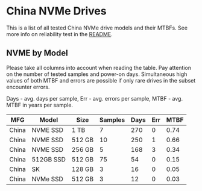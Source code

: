 China NVMe Drives
=================

This is a list of all tested China NVMe drive models and their MTBFs. See more
info on reliability test in the [README](https://github.com/linuxhw/SMART).

NVME by Model
------------

Please take all columns into account when reading the table. Pay attention on the
number of tested samples and power-on days. Simultaneous high values of both MTBF
and errors are possible if only rare drives in the subset encounter errors.

Days - avg. days per sample,
Err  - avg. errors per sample,
MTBF - avg. MTBF in years per sample.

| MFG       | Model              | Size   | Samples | Days  | Err   | MTBF |
|-----------|--------------------|--------|---------|-------|-------|------|
| China     | NVME SSD           | 1 TB   | 7       | 270   | 0     | 0.74   |
| China     | NVME SSD           | 512 GB | 10      | 250   | 1     | 0.66   |
| China     | NVME SSD           | 256 GB | 5       | 168   | 3     | 0.34   |
| China     | 512GB SSD          | 512 GB | 75      | 54    | 0     | 0.15   |
| China     | SK                 | 128 GB | 3       | 16    | 0     | 0.05   |
| China     | NVMe SSD           | 512 GB | 3       | 12    | 0     | 0.03   |
